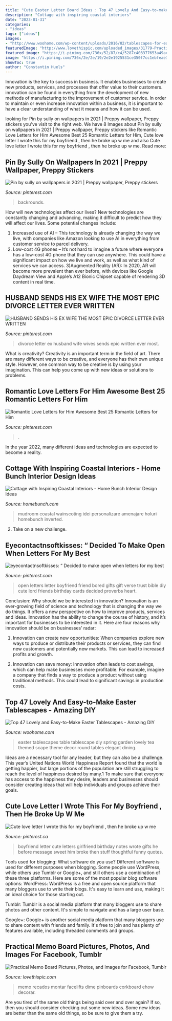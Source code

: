 ```yaml
---
title: "Cute Easter Letter Board Ideas : Top 47 Lovely And Easy-to-make Easter Tablescapes"
description: "Cottage with inspiring coastal interiors"
date: "2023-01-31"
categories:
- "ideas"
tags: ["ideas"]
images:
- "http://www.woohome.com/wp-content/uploads/2016/02/tablescapes-for-easter-33.jpg"
featuredImage: "http://www.lovethispic.com/uploaded_images/31779-Practical-Memo-Board.jpg"
featured_image: "https://i.pinimg.com/736x/52/87/c4/5287c403377653a49aee2fe4278c0434--divorce-ex-wives.jpg"
image: "https://i.pinimg.com/736x/2e/2e/19/2e2e1925531ce350f7cc1ebfeae3ab4a.jpg"
ShowToc: true
author: "Constantin Huels"
---
```



Innovation is the key to success in business. It enables businesses to create new products, services, and processes that offer value to their customers. innovation can be found in everything from the development of new methods of manufacturing to the improvement of customer service. In order to maintain or even increase innovation within a business, it is important to have a clear understanding of what it means and how it can be used.

	

		
looking for Pin by sully on wallpapers in 2021 | Preppy wallpaper, Preppy stickers you've visit to the right web. We have 8 Images about Pin by sully on wallpapers in 2021 | Preppy wallpaper, Preppy stickers like Romantic Love Letters for Him Awesome Best 25 Romantic Letters for Him, Cute love letter I wrote this for my boyfriend , then he broke up w me and also Cute love letter I wrote this for my boyfriend , then he broke up w me. Read more:
		
    
## Pin By Sully On Wallpapers In 2021 | Preppy Wallpaper, Preppy Stickers

<img loading=lazy src="https://i.pinimg.com/736x/df/ef/7d/dfef7daf0a2961ffbacaa2f5f45cab61.jpg" onerror="this.onerror=null;this.src='https://tse2.mm.bing.net/th?id=OIP.u3Du26Ai69V0e-O-FBFPdAHaNL&amp;pid=15.1';" alt="Pin by sully on wallpapers in 2021 | Preppy wallpaper, Preppy stickers">

_Source: pinterest.com_

>backrounds. 

	

How will new technologies affect our lives?
New technologies are constantly changing and advancing, making it difficult to predict how they will affect our lives. Some potential changes include: 
1) Increased use of AI – This technology is already changing the way we live, with companies like Amazon looking to use AI in everything from customer service to parcel delivery. 
2) Low-cost 4G phones – It’s not hard to imagine a future where everyone has a low-cost 4G phone that they can use anywhere. This could have a significant impact on how we live and work, as well as what kind of services we can access. 
3)Augmented Reality (AR): In 2020, AR will become more prevalent than ever before, with devices like Google Daydream View and Apple’s A12 Bionic Chipset capable of rendering 3D content in real time.

    
## HUSBAND SENDS HIS EX WIFE THE MOST EPIC DIVORCE LETTER EVER WRITTEN

<img loading=lazy src="https://i.pinimg.com/736x/52/87/c4/5287c403377653a49aee2fe4278c0434--divorce-ex-wives.jpg" onerror="this.onerror=null;this.src='https://tse1.mm.bing.net/th?id=OIP.F9vOrb7kmbm0OUoZ-EdOZQEsCW&amp;pid=15.1';" alt="HUSBAND SENDS HIS EX WIFE THE MOST EPIC DIVORCE LETTER EVER WRITTEN">

_Source: pinterest.com_

>divorce letter ex husband wife wives sends epic written ever most. 

	

What is creativity?
Creativity is an important term in the field of art. There are many different ways to be creative, and everyone has their own unique style. However, one common way to be creative is by using your imagination. This can help you come up with new ideas or solutions to problems.

    
## Romantic Love Letters For Him Awesome Best 25 Romantic Letters For Him

<img loading=lazy src="https://i.pinimg.com/736x/2e/2e/19/2e2e1925531ce350f7cc1ebfeae3ab4a.jpg" onerror="this.onerror=null;this.src='https://tse4.mm.bing.net/th?id=OIP.lVt2VDb-VApTuGUHDvnGkQHaK4&amp;pid=15.1';" alt="Romantic Love Letters for Him Awesome Best 25 Romantic Letters for Him">

_Source: pinterest.com_

>. 

	

In the year 2022, many different ideas and technologies are expected to become a reality.

    
## Cottage With Inspiring Coastal Interiors - Home Bunch Interior Design Ideas

<img loading=lazy src="http://www.homebunch.com/wp-content/uploads/Mudroom.-Coastal-Mudroom-Design-Ideas.-Mudroom.jpg" onerror="this.onerror=null;this.src='https://tse2.mm.bing.net/th?id=OIP.I_ov9cLhULLCBcwY4JFURAHaKS&amp;pid=15.1';" alt="Cottage with Inspiring Coastal Interiors - Home Bunch Interior Design Ideas">

_Source: homebunch.com_

>mudroom coastal wainscoting idei personalizare amenajare holuri homebunch inverted. 

	

2. Take on a new challenge.

    
## Eyecontactnsoftkisses: “ Decided To Make Open When Letters For My Best

<img loading=lazy src="https://i.pinimg.com/736x/b3/a0/92/b3a09235f5e2f80f8058eeea3ebe77ee.jpg" onerror="this.onerror=null;this.src='https://tse1.mm.bing.net/th?id=OIP.D4NL3k8chq4P0v-L0w2-swHaJ3&amp;pid=15.1';" alt="eyecontactnsoftkisses: “ Decided to make open when letters for my best">

_Source: pinterest.com_

>open letters letter boyfriend friend bored gifts gift verse trust bible diy cute lord friends birthday cards decided proverbs heart. 

	

Conclusion: Why should we be interested in innovation?
Innovation is an ever-growing field of science and technology that is changing the way we do things. It offers a new perspective on how to improve products, services and ideas. Innovation has the ability to change the course of history, and it’s important for businesses to be interested in it. Here are four reasons why innovation should be on businesses’ radar:
1) Innovation can create new opportunities: When companies explore new ways to produce or distribute their products or services, they can find new customers and potentially new markets. This can lead to increased profits and growth.

2) Innovation can save money: Innovation often leads to cost savings, which can help make businesses more profitable. For example, imagine a company that finds a way to produce a product without using traditional methods. This could lead to significant savings in production costs.

    
## Top 47 Lovely And Easy-to-Make Easter Tablescapes - Amazing DIY

<img loading=lazy src="http://www.woohome.com/wp-content/uploads/2016/02/tablescapes-for-easter-33.jpg" onerror="this.onerror=null;this.src='https://tse2.mm.bing.net/th?id=OIP.xMNb7pJt5-F-wc95ja9_AAHaJ4&amp;pid=15.1';" alt="Top 47 Lovely and Easy-to-Make Easter Tablescapes - Amazing DIY">

_Source: woohome.com_

>easter tablescapes table tablescape diy spring garden lovely tea themed scape theme decor round tables elegant dining. 

	

Ideas are a necessary tool for any leader, but they can also be a challenge. This year’s United Nations World Happiness Report found that the world is getting happier, but large portions of the population are still struggling to reach the level of happiness desired by many.1 To make sure that everyone has access to the happiness they desire, leaders and businesses should consider creating ideas that will help individuals and groups achieve their goals.

    
## Cute Love Letter I Wrote This For My Boyfriend , Then He Broke Up W Me

<img loading=lazy src="https://i.pinimg.com/736x/83/34/05/8334059fc8384f5f43ba47df46e4e2d6--letter-to-my-boyfriend-boyfriend-stuff.jpg" onerror="this.onerror=null;this.src='https://tse3.mm.bing.net/th?id=OIP.phZ3l_P5P_xj5x_zMnGvyAHaJ3&amp;pid=15.1';" alt="Cute love letter I wrote this for my boyfriend , then he broke up w me">

_Source: pinterest.ca_

>boyfriend letter cute letters girlfriend birthday notes wrote gifts he before message sweet him broke then stuff thoughtful funny quotes. 

	

Tools used for blogging: What software do you use?
Different software is used for different purposes when blogging. Some people use WordPress, while others use Tumblr or Google+, and still others use a combination of these three platforms. Here are some of the most popular blog software options: 
WordPress: WordPress is a free and open source platform that many bloggers use to write their blogs. It's easy to learn and use, making it an ideal choice for those starting out. 

Tumblr: Tumblr is a social media platform that many bloggers use to share photos and other content. It's simple to navigate and has a large user base. 

Google+: Google+ is another social media platform that many bloggers use to share content with friends and family. It's free to join and has plenty of features available, including threaded comments and groups.

    
## Practical Memo Board Pictures, Photos, And Images For Facebook, Tumblr

<img loading=lazy src="http://www.lovethispic.com/uploaded_images/31779-Practical-Memo-Board.jpg" onerror="this.onerror=null;this.src='https://tse2.mm.bing.net/th?id=OIP.DrMoSpq2eELt7XQwd4iwXwHaJ3&amp;pid=15.1';" alt="Practical Memo Board Pictures, Photos, and Images for Facebook, Tumblr">

_Source: lovethispic.com_

>memo recados montar facelifts dime pinboards corkboard ehow decorar. 

	

Are you tired of the same old things being said over and over again? If so, then you should consider checking out some new ideas. Some new ideas are better than the same old things, so be sure to give them a try.

